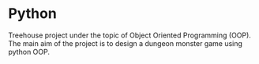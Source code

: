 # Python

Treehouse project under the topic of Object Oriented Programming (OOP). 
The main aim of the project is to design a dungeon monster game using python OOP.

